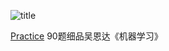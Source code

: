 ![title](https://raw.githubusercontent.com/azusakou/figures_study_ML/main/Users/2021/04/22/gregoire-herve-bazin-OtRM52DkYRM-unsplash-1619075643169.jpg)


[Practice](https://zhuanlan.zhihu.com/p/101694240) 90题细品吴恩达《机器学习》